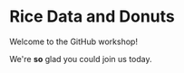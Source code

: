 # Rice Data and Donuts

Welcome to the GitHub workshop!

We're __so__ glad you could join us today.
